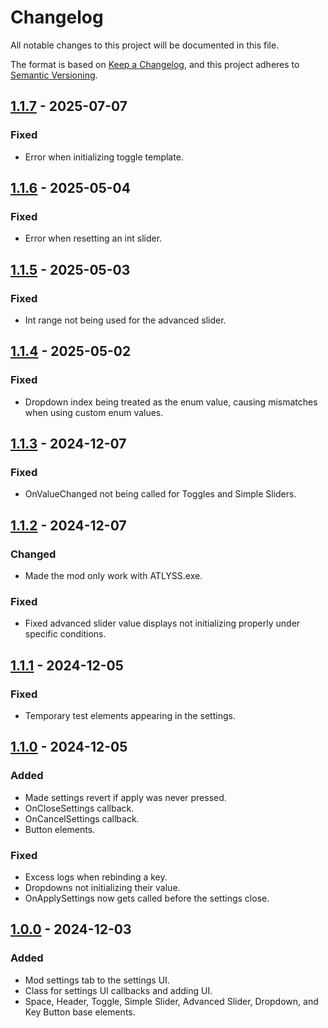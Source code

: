 # Changelog

All notable changes to this project will be documented in this file.

The format is based on [Keep a Changelog](https://keepachangelog.com/en/1.1.0/),
and this project adheres to [Semantic Versioning](https://semver.org/spec/v2.0.0.html).

## [1.1.7] - 2025-07-07

### Fixed

- Error when initializing toggle template.

## [1.1.6] - 2025-05-04

### Fixed

- Error when resetting an int slider.

## [1.1.5] - 2025-05-03

### Fixed

- Int range not being used for the advanced slider.

## [1.1.4] - 2025-05-02

### Fixed

- Dropdown index being treated as the enum value, causing mismatches when using custom enum values.

## [1.1.3] - 2024-12-07

### Fixed

- OnValueChanged not being called for Toggles and Simple Sliders.

## [1.1.2] - 2024-12-07

### Changed

- Made the mod only work with ATLYSS.exe.

### Fixed

- Fixed advanced slider value displays not initializing properly under specific conditions.

## [1.1.1] - 2024-12-05

### Fixed

- Temporary test elements appearing in the settings.

## [1.1.0] - 2024-12-05

### Added

- Made settings revert if apply was never pressed.
- OnCloseSettings callback.
- OnCancelSettings callback.
- Button elements.

### Fixed

- Excess logs when rebinding a key.
- Dropdowns not initializing their value.
- OnApplySettings now gets called before the settings close.

## [1.0.0] - 2024-12-03

### Added

- Mod settings tab to the settings UI.
- Class for settings UI callbacks and adding UI.
- Space, Header, Toggle, Simple Slider, Advanced Slider, Dropdown, and Key Button base elements.

[unreleased]: https://github.com/Nestorboy/ATLYSS-EasySettings/compare/v1.1.7...HEAD
[1.1.7]: https://github.com/Nestorboy/ATLYSS-EasySettings/compare/v1.1.6...v1.1.7
[1.1.6]: https://github.com/Nestorboy/ATLYSS-EasySettings/compare/v1.1.5...v1.1.6
[1.1.5]: https://github.com/Nestorboy/ATLYSS-EasySettings/compare/v1.1.4...v1.1.5
[1.1.4]: https://github.com/Nestorboy/ATLYSS-EasySettings/compare/v1.1.3...v1.1.4
[1.1.3]: https://github.com/Nestorboy/ATLYSS-EasySettings/compare/v1.1.2...v1.1.3
[1.1.2]: https://github.com/Nestorboy/ATLYSS-EasySettings/compare/v1.1.1...v1.1.2
[1.1.1]: https://github.com/Nestorboy/ATLYSS-EasySettings/compare/v1.1.0...v1.1.1
[1.1.0]: https://github.com/Nestorboy/ATLYSS-EasySettings/compare/v1.0.0...v1.1.0
[1.0.0]: https://github.com/Nestorboy/ATLYSS-EasySettings/releases/tag/v1.0.0